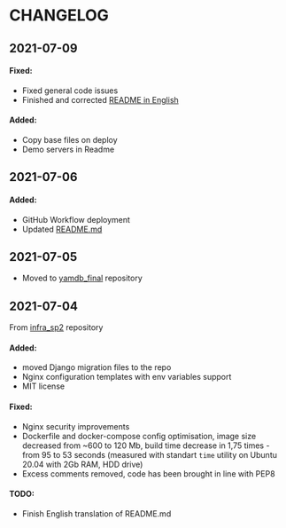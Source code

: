 # CHANGELOG

## 2021-07-09

#### Fixed:
 - Fixed general code issues
 - Finished and corrected [README in English](/README-en.md)
 
#### Added:
 - Copy base files on deploy
 - Demo servers in Readme
 
## 2021-07-06
#### Added:
 - GitHub Workflow deployment
 - Updated [README.md](README.md)

## 2021-07-05
 - Moved to [yamdb_final](https://github.com/andyi95/yamdb_final) repository

## 2021-07-04
From [infra_sp2](https://github.com/andyi95/infra_sp2) repository
#### Added:

 - moved Django migration files to the repo
 - Nginx configuration templates with env variables support
 - MIT license


#### Fixed:

 - Nginx security improvements
 - Dockerfile and docker-compose config optimisation, image size decreased from ~600 to 120 Mb, build time decrease in 1,75 times - from 95 to 53 seconds (measured with standart `time` utility  on Ubuntu 20.04 with 2Gb RAM, HDD drive)
 - Excess comments removed, code has been brought in line with PEP8

 
#### TODO:

 - Finish English translation of README.md
